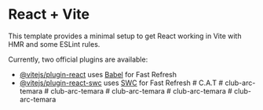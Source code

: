 # React + Vite

This template provides a minimal setup to get React working in Vite with HMR and some ESLint rules.

Currently, two official plugins are available:

- [@vitejs/plugin-react](https://github.com/vitejs/vite-plugin-react/blob/main/packages/plugin-react/README.md) uses [Babel](https://babeljs.io/) for Fast Refresh
- [@vitejs/plugin-react-swc](https://github.com/vitejs/vite-plugin-react-swc) uses [SWC](https://swc.rs/) for Fast Refresh
#   C . A . T  
 #   c l u b - a r c - t e m a r a  
 #   c l u b - a r c - t e m a r a  
 #   c l u b - a r c - t e m a r a  
 #   c l u b - a r c - t e m a r a  
 #   c l u b - a r c - t e m a r a  
 